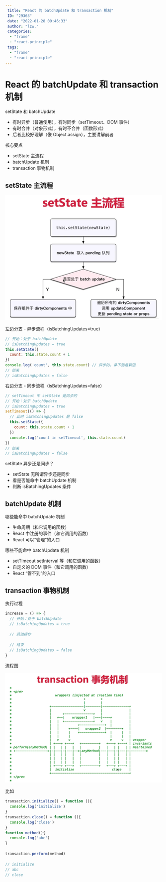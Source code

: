 ```yaml
---
 title: "React 的 batchUpdate 和 transaction 机制"
 ID: "29363"
 date: "2022-01-28 09:46:33"
 author: "lzw."
 categories: 
  - "frame"
  - "react-principle"
 tags: 
  - "frame"
  - "react-principle"
---
```


# React 的 batchUpdate 和 transaction 机制

setState 和 batchUpdate

- 有时异步（普通使用），有时同步（setTimeout、DOM 事件）
- 有时合并（对象形式），有时不合并（函数形式）
- 后者比较好理解（像 Object.assign），主要讲解前者

核心要点

- setState 主流程
- batchUpdate 机制
- transaction 事物机制

## setState 主流程

![react](./images/react-20220128104511.png)

左边分支 - 异步流程（isBatchingUpdates=true）

```js
// 开始：处于 batchUpdate
// isBatchingUpdates = true
this.setState({
  count: this.state.count + 1
})
console.log('count', this.state.count) // 异步的，拿不到最新值
// 结束
// isBatchingUpdates = false
```

 右边分支 - 同步流程（isBatchingUpdates=false）

```js
// setTimeout 中 setState 是同步的
// 开始：处于 batchUpdate
// isBatchingUpdates = true
setTimeout(() => {
  // 此时 isBatchingUpdates 是 false
  this.setState({
    count: this.state.count + 1
  })
  console.log('count in setTimeout', this.state.count)
})
// 结束
// isBatchingUpdates = false
```

setState 异步还是同步？

- setState 无所谓异步还是同步
- 看是否能命中 batchUpdate 机制
- 判断 isBatchingUpdates 条件

## batchUpdate 机制

哪些能命中 batchUpdate 机制

- 生命周期（和它调用的函数）
- React 中注册的事件（和它调用的函数）
- React 可以“管理”的入口

哪些不能命中 batchUpdate 机制

- setTimeout setInterval 等（和它调用的函数）
- 自定义的 DOM 事件（和它调用的函数）
- React “管不到”的入口

## transaction 事物机制

执行过程

```js
increase = () => {
  // 开始：处于 batchUpdate
  // isBatchingUpdates = true
  
  // 其他操作

  // 结束
  // isBatchingUpdates = false
}
```

流程图

![react](./images/react-20220128112454.png)

比如

```js
transaction.initialize() = function (){
  console.log('initialize')
}
transaction.close() = function (){
  console.log('close')
}
function method(){
  console.log('abc')
}

transaction.perform(method)

// initialize 
// abc
// close
```












